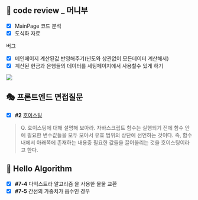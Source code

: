 ## 📑  code review _ 머니부

 - [x] MainPage 코드 분석
 - [x] 도식화 자료
 
 버그
 - [x] 메인페이지 계산된값 반영해주기(년도와 상관없이 모든데이터 계산해서) 
 - [x] 계산된 현금과 은행들의 데이터를 세팅페이지에서 사용할수 있게 하기

<img src="https://ifh.cc/g/f86MPK.png"/>

## 🎭 프론트엔드 면접질문
- [x] **#2** [호이스팅](https://velog.io/@gay0ung/%ED%95%A8%EC%88%98%EC%99%80-%EB%B8%94%EB%A1%9D-%EC%8A%A4%EC%BD%94%ED%94%84)
> Q. 호이스팅에 대해 설명해 보아라.
>   자바스크립트 함수는 실행되기 전에 함수 안에 필요한 변수값들을 모두 모아서 유효 범위의 상단에 선언하는 것이다. 즉, 함수 내에서 아래쪽에 존재하는 내용중 필요한 값들을 끌어올리는 것을 호이스팅이라고 한다.

## 📙 Hello Algorithm
- [x]  **#7-4** 다익스트라 알고리즘 을 사용한 물물 교환
- [x] **#7-5** 간선의 가중치가 음수인 경우
